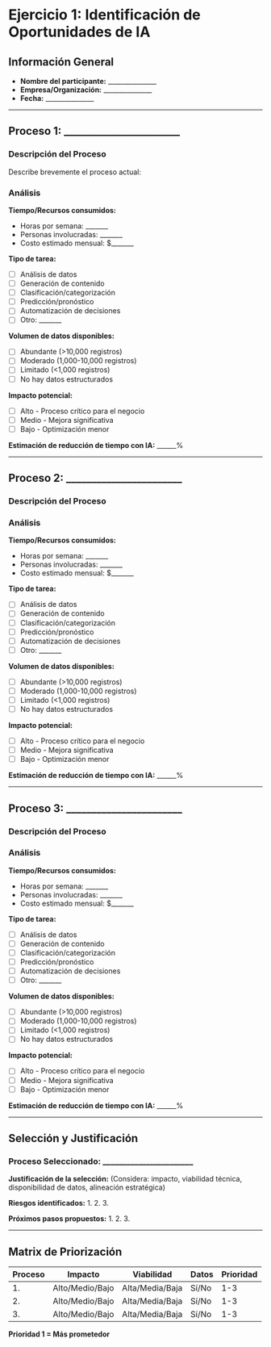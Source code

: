 # Ejercicio 1: Identificación de Oportunidades de IA

## Información General
- **Nombre del participante:** _______________
- **Empresa/Organización:** _______________
- **Fecha:** _______________

---

## Proceso 1: _______________________

### Descripción del Proceso
Describe brevemente el proceso actual:

### Análisis

**Tiempo/Recursos consumidos:**
- Horas por semana: _______
- Personas involucradas: _______
- Costo estimado mensual: $_______

**Tipo de tarea:**
- [ ] Análisis de datos
- [ ] Generación de contenido
- [ ] Clasificación/categorización
- [ ] Predicción/pronóstico
- [ ] Automatización de decisiones
- [ ] Otro: _______

**Volumen de datos disponibles:**
- [ ] Abundante (>10,000 registros)
- [ ] Moderado (1,000-10,000 registros)
- [ ] Limitado (<1,000 registros)
- [ ] No hay datos estructurados

**Impacto potencial:**
- [ ] Alto - Proceso crítico para el negocio
- [ ] Medio - Mejora significativa
- [ ] Bajo - Optimización menor

**Estimación de reducción de tiempo con IA:** ______%

---

## Proceso 2: _______________________

### Descripción del Proceso


### Análisis

**Tiempo/Recursos consumidos:**
- Horas por semana: _______
- Personas involucradas: _______
- Costo estimado mensual: $_______

**Tipo de tarea:**
- [ ] Análisis de datos
- [ ] Generación de contenido
- [ ] Clasificación/categorización
- [ ] Predicción/pronóstico
- [ ] Automatización de decisiones
- [ ] Otro: _______

**Volumen de datos disponibles:**
- [ ] Abundante (>10,000 registros)
- [ ] Moderado (1,000-10,000 registros)
- [ ] Limitado (<1,000 registros)
- [ ] No hay datos estructurados

**Impacto potencial:**
- [ ] Alto - Proceso crítico para el negocio
- [ ] Medio - Mejora significativa
- [ ] Bajo - Optimización menor

**Estimación de reducción de tiempo con IA:** ______%

---

## Proceso 3: _______________________

### Descripción del Proceso


### Análisis

**Tiempo/Recursos consumidos:**
- Horas por semana: _______
- Personas involucradas: _______
- Costo estimado mensual: $_______

**Tipo de tarea:**
- [ ] Análisis de datos
- [ ] Generación de contenido
- [ ] Clasificación/categorización
- [ ] Predicción/pronóstico
- [ ] Automatización de decisiones
- [ ] Otro: _______

**Volumen de datos disponibles:**
- [ ] Abundante (>10,000 registros)
- [ ] Moderado (1,000-10,000 registros)
- [ ] Limitado (<1,000 registros)
- [ ] No hay datos estructurados

**Impacto potencial:**
- [ ] Alto - Proceso crítico para el negocio
- [ ] Medio - Mejora significativa
- [ ] Bajo - Optimización menor

**Estimación de reducción de tiempo con IA:** ______%

---

## Selección y Justificación

### Proceso Seleccionado: _______________________

**Justificación de la selección:**
(Considera: impacto, viabilidad técnica, disponibilidad de datos, alineación estratégica)




**Riesgos identificados:**
1.
2.
3.

**Próximos pasos propuestos:**
1.
2.
3.

---

## Matrix de Priorización

| Proceso | Impacto | Viabilidad | Datos | Prioridad |
|---------|---------|-----------|-------|-----------|
| 1.      | Alto/Medio/Bajo | Alta/Media/Baja | Sí/No | 1-3 |
| 2.      | Alto/Medio/Bajo | Alta/Media/Baja | Sí/No | 1-3 |
| 3.      | Alto/Medio/Bajo | Alta/Media/Baja | Sí/No | 1-3 |

**Prioridad 1 = Más prometedor**
